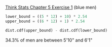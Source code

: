 [Think Stats Chapter 5 Exercise 1](http://greenteapress.com/thinkstats2/html/thinkstats2006.html#toc50) (blue men)

```python
lower_bound = ((5 * 12) + 10) * 2.54
upper_bound = ((6 * 12) + 1) * 2.54

dist.cdf(upper_bound) - dist.cdf(lower_bound)
```

34.3% of men are between 5'10" and 6'1"

